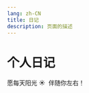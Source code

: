 ```yaml
---
lang: zh-CN
title: 日记
description: 页面的描述
---
```


# 个人日记

愿每天阳光 ☀️ &nbsp;伴随你左右！

<Comment></Comment>
